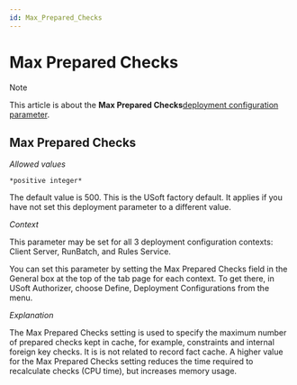 ```yaml
---
id: Max_Prepared_Checks
---
```


# Max Prepared Checks



> [!NOTE]
> This article is about the **Max Prepared Checks**[deployment configuration parameter](/docs/Authorisation%20and%20access/Deployment%20configurations/Deployment%20configuration%20parameters.md).

## **Max Prepared Checks**

*Allowed values*

```
*positive integer*
```

The default value is 500. This is the USoft factory default. It applies if you have not set this deployment parameter to a different value.

*Context*

This parameter may be set for all 3 deployment configuration contexts: Client Server, RunBatch, and Rules Service.

You can set this parameter by setting the Max Prepared Checks field in the General box at the top of the tab page for each context. To get there, in USoft Authorizer, choose Define, Deployment Configurations from the menu.

*Explanation*

The Max Prepared Checks setting is used to specify the maximum number of prepared checks kept in cache, for example, constraints and internal foreign key checks. It is is not related to record fact cache. A higher value for the Max Prepared Checks setting reduces the time required to recalculate checks (CPU time), but increases memory usage.